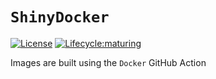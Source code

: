 # `ShinyDocker`

[![License](http://img.shields.io/badge/license-MIT-blue.svg)](https://raw.githubusercontent.com/dapperstats/ShinyDocker/main/LICENSE)
[![Lifecycle:maturing](https://img.shields.io/badge/lifecycle-maturing-blue.svg)](https://www.tidyverse.org/lifecycle/#maturing)


Images are built using the `Docker` GitHub Action